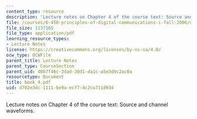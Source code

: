 ```yaml
---
content_type: resource
description: 'Lecture notes on Chapter 4 of the course text: Source and channel waveforms.'
file: /courses/6-450-principles-of-digital-communications-i-fall-2006/d702e3dc1111be9aecf74c2ca711d934_book_4.pdf
file_size: 1137165
file_type: application/pdf
learning_resource_types:
- Lecture Notes
license: https://creativecommons.org/licenses/by-nc-sa/4.0/
ocw_type: OCWFile
parent_title: Lecture Notes
parent_type: CourseSection
parent_uid: 40b7f46c-3dad-30d1-da1c-a5e3d9c2ac0a
resourcetype: Document
title: book_4.pdf
uid: d702e3dc-1111-be9a-ecf7-4c2ca711d934
---
```

Lecture notes on Chapter 4 of the course text: Source and channel waveforms.